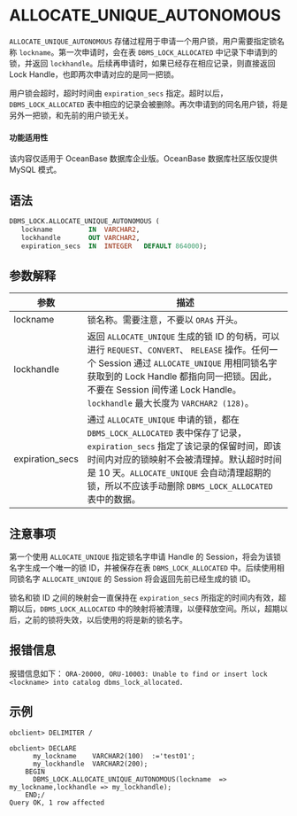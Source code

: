 # ALLOCATE_UNIQUE_AUTONOMOUS

`ALLOCATE_UNIQUE_AUTONOMOUS` 存储过程用于申请一个用户锁，用户需要指定锁名称 `lockname`。第一次申请时，会在表 `DBMS_LOCK_ALLOCATED` 中记录下申请到的锁，并返回 `lockhandle`。后续再申请时，如果已经存在相应记录，则直接返回 Lock Handle，也即两次申请对应的是同一把锁。

用户锁会超时，超时时间由 `expiration_secs` 指定。超时以后，`DBMS_LOCK_ALLOCATED` 表中相应的记录会被删除。再次申请到的同名用户锁，将是另外一把锁，和先前的用户锁无关。

  <main id="notice" >
    <h4>功能适用性</h4>
    <p>该内容仅适用于 OceanBase 数据库企业版。OceanBase 数据库社区版仅提供 MySQL 模式。</p>
  </main>

## 语法

```sql
DBMS_LOCK.ALLOCATE_UNIQUE_AUTONOMOUS (
   lockname         IN  VARCHAR2,
   lockhandle       OUT VARCHAR2,
   expiration_secs  IN  INTEGER   DEFAULT 864000);
```

## 参数解释

| 参数 | 描述 |
| --- | --- |
| lockname | 锁名称。需要注意，不要以 `ORA$` 开头。 |
| lockhandle | 返回 `ALLOCATE_UNIQUE` 生成的锁 ID 的句柄，可以进行 `REQUEST`、`CONVERT`、 `RELEASE` 操作。任何一个 Session 通过 `ALLOCATE_UNIQUE` 用相同锁名字获取到的 Lock Handle 都指向同一把锁。因此，不要在 Session 间传递 Lock Handle。`lockhandle` 最大长度为 `VARCHAR2 (128)`。 |
| expiration_secs | 通过 `ALLOCATE_UNIQUE` 申请的锁，都在 `DBMS_LOCK_ALLOCATED` 表中保存了记录，`expiration_secs` 指定了该记录的保留时间，即该时间内对应的锁映射不会被清理掉。默认超时时间是 10 天。`ALLOCATE_UNIQUE` 会自动清理超期的锁，所以不应该手动删除 `DBMS_LOCK_ALLOCATED` 表中的数据。 |

## 注意事项

第一个使用 `ALLOCATE_UNIQUE` 指定锁名字申请 Handle 的 Session，将会为该锁名字生成一个唯一的锁 ID，并被保存在表 `DBMS_LOCK_ALLOCATED` 中。后续使用相同锁名字 `ALLOCATE_UNIQUE` 的 Session 将会返回先前已经生成的锁 ID。

锁名和锁 ID 之间的映射会一直保持在 `expiration_secs` 所指定的时间内有效，超期以后，`DBMS_LOCK_ALLOCATED` 中的映射将被清理，以便释放空间。所以，超期以后，之前的锁将失效，以后使用的将是新的锁名字。

## 报错信息

报错信息如下：
`ORA-20000, ORU-10003: Unable to find or insert lock <lockname> into catalog dbms_lock_allocated.`

## 示例

```shell
obclient> DELIMITER /

obclient> DECLARE 
      my_lockname    VARCHAR2(100)  :='test01';
      my_lockhandle  VARCHAR2(200);
    BEGIN  
      DBMS_LOCK.ALLOCATE_UNIQUE_AUTONOMOUS(lockname  => my_lockname,lockhandle => my_lockhandle);
    END;/
Query OK, 1 row affected
```
